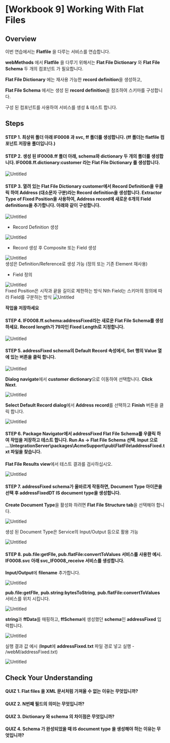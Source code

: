 # [Workbook 9] Working With Flat Files

## Overview

이번 연습에서는 **Flatfile** 을 다루는 서비스를 연습합니다.

**webMethods** 에서 **Flatfile** 을 다루기 위해서는 **Flat File Dictionary** 와 **Flat File Schema** 두 개의 컴포넌트 가 필요합니다.

**Flat File Dictionary** 에는 재사용 가능한 **record definition**을 생성하고,

**Flat File Schema** 에서는 생성 된 **record definition**을 참조하여 스키마를 구성합니다. 

구성 된 컴포넌트를 사용하여 서비스를 생성 & 테스트 합니다.


## Steps

#### STEP 1. 최상위 폴더 아래 **IF0008** 과 **svc**, **ff** 폴더를 생성합니다. (**ff** 폴더는 **flatfile** 컴포넌트 저장용 폴더입니다.)    

#### STEP 2. 생성 된 IF0008.ff 폴더 아래, schema와 dictionary 두 개의 폴더를 생성합니다. IF0008.ff.dictionary:customer 라는 Flat File Dictionary 를 생성합니다.

![Untitled](%5BWorkbook%209%5D%20Working%20With%20Flat%20Files%20bacbba872fe74e12adf97c424524e971/Untitled.png)
    

#### STEP 3. 열려 있는 **Flat File Dictionary customer**에서 **Record Definition**을 우클릭 하여 **Address** (대소문자 구분)라는 **Record definition**을 생성합니다. **Extractor Type** **of Fixed Position**을 사용하여, **Address** **record**에 새로운 **6**개의 **Field definitions**을 추가합니다. 아래와 같이 구성합니다.
    
![Untitled](%5BWorkbook%209%5D%20Working%20With%20Flat%20Files%20bacbba872fe74e12adf97c424524e971/Untitled%201.png)

- Record Definition 생성
  
![Untitled](%5BWorkbook%209%5D%20Working%20With%20Flat%20Files%20bacbba872fe74e12adf97c424524e971/Untitled%202.png)
    
- Record 생성 후 Composite 또는 Field 생성
  
![Untitled](%5BWorkbook%209%5D%20Working%20With%20Flat%20Files%20bacbba872fe74e12adf97c424524e971/Untitled%203.png)    
생성은 Definition/Reference로 생성 가능 (정의 또는 기존 Element 재사용)
- Field 정의
  
![Untitled](%5BWorkbook%209%5D%20Working%20With%20Flat%20Files%20bacbba872fe74e12adf97c424524e971/Untitled%204.png)    
Fixed Position은 시작과 끝을 길이로 제한하는 방식
Nth Field는 스키마의 정의에 따라 Field를 구분하는 방식
![Untitled](%5BWorkbook%209%5D%20Working%20With%20Flat%20Files%20bacbba872fe74e12adf97c424524e971/Untitled%205.png)    

**작업을 저장하세요**
    

#### STEP 4. IF0008.ff.schema:addressFixed라는 새로운 Flat File Schema를 생성하세요. Record length가 79자인 Fixed Length로 지정합니다.        
    
![Untitled](%5BWorkbook%209%5D%20Working%20With%20Flat%20Files%20bacbba872fe74e12adf97c424524e971/Untitled%206.png)
    

  

#### STEP 5. **addressFixed schema**의 **Default Record** 속성에서, **Set** 행의 **Value** 열에 있는 버튼을 클릭 합니다.
    
![Untitled](%5BWorkbook%209%5D%20Working%20With%20Flat%20Files%20bacbba872fe74e12adf97c424524e971/Untitled%207.png)
    
**Dialog navigate**에서 **customer dictionary**으로 이동하여 선택합니다. **Click Next**.
    
![Untitled](%5BWorkbook%209%5D%20Working%20With%20Flat%20Files%20bacbba872fe74e12adf97c424524e971/Untitled%208.png)
    
**Select Default Record dialog**에서 **Address record**를 선택하고 **Finish** 버튼을 클릭 합니다.   
    
![Untitled](%5BWorkbook%209%5D%20Working%20With%20Flat%20Files%20bacbba872fe74e12adf97c424524e971/Untitled%209.png)
    

#### STEP 6. Package Navigator에서 addressFixed Flat File Schema를 우클릭 하여 작업을 저장하고 테스트 합니다. Run As → Flat File Schema 선택. Input 으로 ...\‌IntegrationServer\‌packages\‌AcmeSupport\‌pub\‌FlatFile\‌addressFixed.txt 파일을 찾습니다.
    
**Flat File Results view**에서 테스트 결과를 검사하십시오.
    
![Untitled](%5BWorkbook%209%5D%20Working%20With%20Flat%20Files%20bacbba872fe74e12adf97c424524e971/Untitled%2010.png)
    

#### STEP 7. **addressFixed schema**가 올바르게 작동하면, **Document Type** 아이콘을 선택 후 **addressFixedDT IS document type**을 생성합니다. 
    
**Create Document Type**을 활성화 하려면 **Flat File Structure tab**을 선택해야 합니다.
    
![Untitled](%5BWorkbook%209%5D%20Working%20With%20Flat%20Files%20bacbba872fe74e12adf97c424524e971/Untitled%2011.png)

생성 된 Document Type은 Service의 Input/Output 등으로 활용 가능

![Untitled](%5BWorkbook%209%5D%20Working%20With%20Flat%20Files%20bacbba872fe74e12adf97c424524e971/Untitled%2012.png)
    
#### STEP 8. **pub.file:getFIle, pub.flatFile:convertToValues** 서비스를 사용한 예시.  **IF0008.svc** 아래 **svc_IF0008_receive** 서비스를 생성합니다.
    
**Input/Output**에 **filename** 추가합니다.

![Untitled](%5BWorkbook%209%5D%20Working%20With%20Flat%20Files%20bacbba872fe74e12adf97c424524e971/workbook9_step8.png)

**pub.file:getFIle**, **pub.string:bytesToString**, **pub.flatFile:convertToValues** 서비스를 위치 시킵니다.

![Untitled](%5BWorkbook%209%5D%20Working%20With%20Flat%20Files%20bacbba872fe74e12adf97c424524e971/Untitled%2014.png)

**string**과 **ffData**를 매핑하고, **ffSchema**에 생성했던 **schema**인 **addressFixed** 입력합니다.

![Untitled](%5BWorkbook%209%5D%20Working%20With%20Flat%20Files%20bacbba872fe74e12adf97c424524e971/workbook9_step8_3.png)

실행 결과 값 예시 (**Input**에 **addressFixed.txt** 파일 경로 넣고 실행 - /webM/addressFixed.txt) 

![Untitled](%5BWorkbook%209%5D%20Working%20With%20Flat%20Files%20bacbba872fe74e12adf97c424524e971/Untitled%2016.png)

## Check Your Understanding
#### QUIZ 1. Flat files 을 XML 문서처럼 가져올 수 없는 이유는 무엇입니까?
#### QUIZ 2. N번째 필드의 의미는 무엇입니까?
#### QUIZ 3. Dictionary 와 schema 의 차이점은 무엇입니까?
#### QUIZ 4. Schema 가 완성되었을 때 IS document type 을 생성해야 하는 이유는 무엇입니까?
